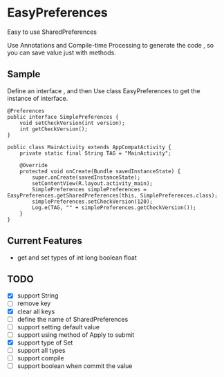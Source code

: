 # EasyPreferences

Easy to use SharedPreferences

Use Annotations and Compile-time Processing to generate the code , so you can save value just with methods.

## Sample

Define an interface , and then Use class EasyPreferences to get the instance of interface.

    @Preferences
    public interface SimplePreferences {
        void setCheckVersion(int version);
        int getCheckVersion();
    }
    
    public class MainActivity extends AppCompatActivity {
        private static final String TAG = "MainActivity";
        
        @Override
        protected void onCreate(Bundle savedInstanceState) {
            super.onCreate(savedInstanceState);
            setContentView(R.layout.activity_main);
            SimplePreferences simplePreferences = EasyPreferences.getSharedPreferences(this, SimplePreferences.class);
            simplePreferences.setCheckVersion(120);
            Log.e(TAG, "" + simplePreferences.getCheckVersion());
        }
    }

## Current Features

- get and set types of int long boolean float

## TODO

- [x] support String
- [ ] remove key
- [x] clear all keys
- [ ] define the name of SharedPreferences
- [ ] support setting default value
- [ ] support using method of Apply to submit
- [x] support  type of Set<String>
- [ ] support all types
- [ ] support compile
- [ ] support boolean when commit the value

